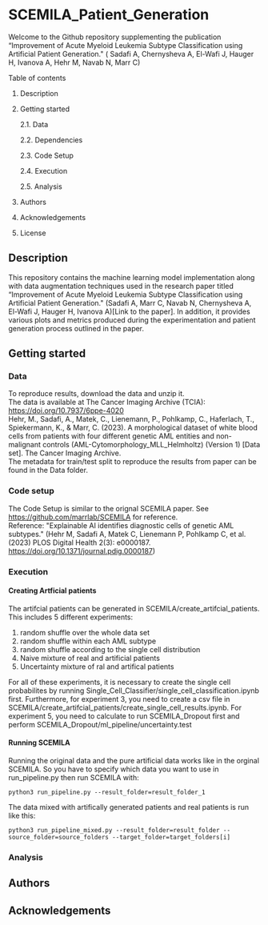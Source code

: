 # SCEMILA_Patient_Generation

Welcome to the Github repository supplementing the publication “Improvement of Acute Myeloid Leukemia Subtype Classification using Artificial Patient Generation." (    Sadafi A, Chernysheva A,  El-Wafi J, Hauger H, Ivanova A, Hehr M, Navab N, Marr C)

Table of contents
1.	Description
2.	Getting started

	2.1. Data

	2.2. Dependencies

	2.3. Code Setup

	2.4. Execution

	2.5. Analysis
4.	Authors
5.	Acknowledgements
6.	License

## Description
This repository contains the machine learning model implementation along with data augmentation techniques used in the research paper titled “Improvement of Acute Myeloid Leukemia Subtype Classification using Artificial Patient Generation." (Sadafi A, Marr C, Navab N, Chernysheva A,  El-Wafi J, Hauger H, Ivanova A)[Link to the paper]. In addition, it provides various plots and metrics produced during the experimentation and patient generation process outlined in the paper.

## Getting started
### Data
To reproduce results, download the data and unzip it.  
The data is available at The Cancer Imaging Archive (TCIA): https://doi.org/10.7937/6ppe-4020 	
Hehr, M., Sadafi, A., Matek, C., Lienemann, P., Pohlkamp, C., Haferlach, T., Spiekermann, K., & Marr, C. (2023). A morphological dataset of white blood cells from patients with four different genetic AML entities and non-malignant controls (AML-Cytomorphology_MLL_Helmholtz) (Version 1) [Data set]. The Cancer Imaging Archive.  
The metadata for train/test split to reproduce the results from paper can be found in the Data folder.  
### Code setup
The Code Setup is similar to the orignal SCEMILA paper. See https://github.com/marrlab/SCEMILA for reference.  
Reference: "Explainable AI identifies diagnostic cells of genetic AML subtypes." (Hehr M, Sadafi A, Matek C, Lienemann P, Pohlkamp C, et al. (2023) PLOS Digital Health 2(3): e0000187. https://doi.org/10.1371/journal.pdig.0000187)
### Execution

#### Creating Artficial patients
The artifcial patients can be generated in SCEMILA/create_artifcial_patients. This includes 5 different experiments:
1. random shuffle over the whole data set
2. random shuffle within each AML subtype
3. random shuffle according to the single cell distribution
4. Naive mixture of real and artificial patients
5. Uncertainty mixture of ral and artifical patients

For all of these experiments, it is necessary to create the single cell probabilites by running Single_Cell_Classifier/single_cell_classification.ipynb first.
Furthermore, for experiment 3, you need to create a csv file in SCEMILA/create_artifcial_patients/create_single_cell_results.ipynb.
For experiment 5, you need to calculate to run SCEMILA_Dropout first and perform SCEMILA_Dropout/ml_pipeline/uncertainty.test

#### Running SCEMILA
Running the original data and the pure artificial data works like in the orginal SCEMILA. So you have to specify which data you want to use in run_pipeline.py then run SCEMILA with:

	python3 run_pipeline.py --result_folder=result_folder_1

The data mixed with artifically generated patients and real patients is run like this:

	python3 run_pipeline_mixed.py --result_folder=result_folder --source_folder=source_folders --target_folder=target_folders[i]
 
### Analysis
## Authors
## Acknowledgements
